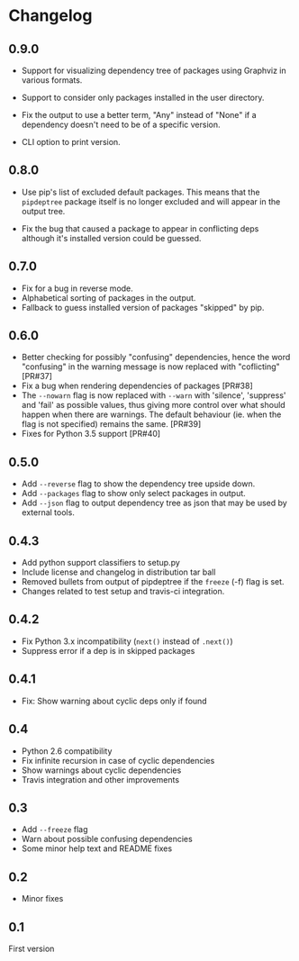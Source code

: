 Changelog
=========

0.9.0
-----

* Support for visualizing dependency tree of packages using Graphviz
  in various formats.

* Support to consider only packages installed in the user directory.

* Fix the output to use a better term, "Any" instead of "None" if a
  dependency doesn't need to be of a specific version.

* CLI option to print version.


0.8.0
-----

* Use pip's list of excluded default packages. This means that the
  ``pipdeptree`` package itself is no longer excluded and will appear
  in the output tree.

* Fix the bug that caused a package to appear in conflicting deps
  although it's installed version could be guessed.


0.7.0
-----

* Fix for a bug in reverse mode.
* Alphabetical sorting of packages in the output.
* Fallback to guess installed version of packages "skipped" by pip.

0.6.0
-----

* Better checking for possibly "confusing" dependencies, hence the
  word "confusing" in the warning message is now replaced with
  "coflicting" [PR#37]
* Fix a bug when rendering dependencies of packages [PR#38]
* The ``--nowarn`` flag is now replaced with ``--warn`` with
  'silence', 'suppress' and 'fail' as possible values, thus giving
  more control over what should happen when there are warnings. The
  default behaviour (ie. when the flag is not specified) remains the
  same.  [PR#39]
* Fixes for Python 3.5 support [PR#40]

0.5.0
-----

* Add `--reverse` flag to show the dependency tree upside down.
* Add `--packages` flag to show only select packages in output.
* Add `--json` flag to output dependency tree as json that may be used
  by external tools.


0.4.3
-----

* Add python support classifiers to setup.py
* Include license and changelog in distribution tar ball
* Removed bullets from output of pipdeptree if the `freeze` (-f) flag
  is set.
* Changes related to test setup and travis-ci integration.


0.4.2
-----

* Fix Python 3.x incompatibility (`next()` instead of `.next()`)
* Suppress error if a dep is in skipped packages

0.4.1
-----

* Fix: Show warning about cyclic deps only if found

0.4
---

* Python 2.6 compatibility
* Fix infinite recursion in case of cyclic dependencies
* Show warnings about cyclic dependencies
* Travis integration and other improvements

0.3
---

* Add `--freeze` flag
* Warn about possible confusing dependencies
* Some minor help text and README fixes

0.2
---

* Minor fixes

0.1
---

First version
